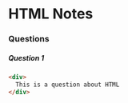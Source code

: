 # HTML Notes

### Questions


##### Question 1
``` html
<div>
  This is a question about HTML
</div>
```
